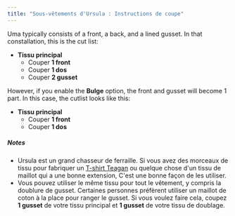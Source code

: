 ```yaml
---
title: "Sous-vêtements d'Ursula : Instructions de coupe"
---
```


Uma typically consists of a front, a back, and a lined gusset. In that constallation, this is the cut list:

- **Tissu principal**
  - Couper **1 front**
  - Couper **1 dos**
  - Couper **2 gusset**

However, if you enable the **Bulge** option, the front and gusset will become 1 part. In this case, the cutlist looks like this:

- **Tissu principal**
  - Couper **1 front**
  - Couper **1 dos**

<Note>

##### Notes

- Ursula est un grand chasseur de ferraille. Si vous avez des morceaux de tissu pour fabriquer un [T-shirt Teagan](/designs/teagan/) ou quelque chose d'un tissu de maillot qui a une bonne extension, C'est une bonne façon de les utiliser.
- Vous pouvez utiliser le même tissu pour tout le vêtement, y compris la doublure de gusset. Certaines personnes préfèrent utiliser un maillot de coton à la place pour ranger le gusset. Si vous voulez faire cela, coupez **1 gusset** de votre tissu principal et **1 gusset** de votre tissu de doublage.

</Note>
